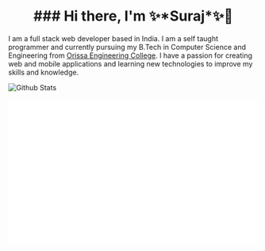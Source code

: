 <h1 align="center">### Hi there, I'm ✨*Suraj*✨👋</h1>
<p>I am a full stack web developer based in India. I am a self taught programmer and currently pursuing my B.Tech in Computer Science and Engineering from <a href="https://oec.ac.in/">Orissa Engineering College</a>. I have a passion for creating web and mobile applications and learning new technologies to improve my skills and knowledge.</p>

![Github Stats](https://github-readme-stats.vercel.app/api?username=Surajkrmkr&bg_color=30,e96443,904e95&title_color=fff&text_color=fff)


![](https://raw.githubusercontent.com/itgoyo/github-stats-transparent/output/generated/languages.svg)
